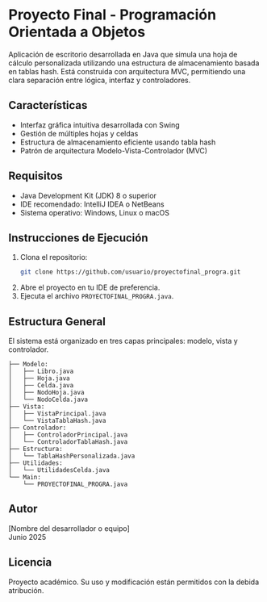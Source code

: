 # Proyecto Final - Programación Orientada a Objetos

Aplicación de escritorio desarrollada en Java que simula una hoja de cálculo personalizada utilizando una estructura de almacenamiento basada en tablas hash. Está construida con arquitectura MVC, permitiendo una clara separación entre lógica, interfaz y controladores.

## Características
- Interfaz gráfica intuitiva desarrollada con Swing
- Gestión de múltiples hojas y celdas
- Estructura de almacenamiento eficiente usando tabla hash
- Patrón de arquitectura Modelo-Vista-Controlador (MVC)

## Requisitos
- Java Development Kit (JDK) 8 o superior
- IDE recomendado: IntelliJ IDEA o NetBeans
- Sistema operativo: Windows, Linux o macOS

## Instrucciones de Ejecución
1. Clona el repositorio:
   ```bash
   git clone https://github.com/usuario/proyectofinal_progra.git
   ```
2. Abre el proyecto en tu IDE de preferencia.
3. Ejecuta el archivo `PROYECTOFINAL_PROGRA.java`.

## Estructura General
El sistema está organizado en tres capas principales: modelo, vista y controlador.

```
├── Modelo:
│   ├── Libro.java
│   ├── Hoja.java
│   ├── Celda.java
│   ├── NodoHoja.java
│   └── NodoCelda.java
├── Vista:
│   ├── VistaPrincipal.java
│   └── VistaTablaHash.java
├── Controlador:
│   ├── ControladorPrincipal.java
│   └── ControladorTablaHash.java
├── Estructura:
│   └── TablaHashPersonalizada.java
├── Utilidades:
│   └── UtilidadesCelda.java
└── Main:
    └── PROYECTOFINAL_PROGRA.java
```

## Autor
[Nombre del desarrollador o equipo]  
Junio 2025

## Licencia
Proyecto académico. Su uso y modificación están permitidos con la debida atribución.
